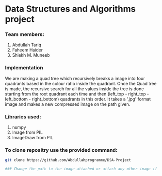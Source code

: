 # Data Structures and Algorithms project

### Team members:
1. Abdullah Tariq
2. Faheem Haider
3. Shiekh M. Muneeb

### Implementation
We are making a quad tree which recursively breaks a image into four quadrants based in the colour ratio inside the quadrant. Once the Quad tree is made, the recursive search for all the values inside the tree is done starting from the root quadrant each time and then (left_top - right_top - left_bottom - right_bottom) quadrants in this order. It takes a '.jpg' format image and makes a new compressed image on the path given.

### Libraries used:
1. numpy
2. Image from PIL
3. ImageDraw from PIL

### To clone repositry use the provided command:
```bash
git clone https://github.com/Abdullahprogramme/DSA-Project

### Change the path to the image attached or attach any other image if you want and adjust accordingly.
